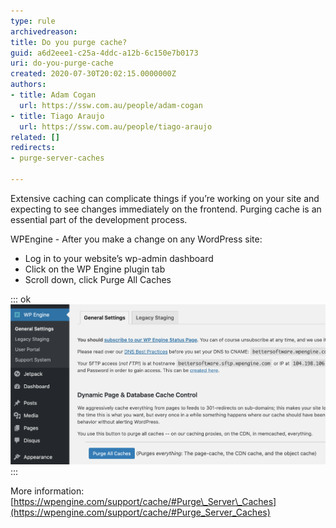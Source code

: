 ```yaml
---
type: rule
archivedreason: 
title: Do you purge cache?
guid: a6d2eee1-c25a-4ddc-a12b-6c150e7b0173
uri: do-you-purge-cache
created: 2020-07-30T20:02:15.0000000Z
authors:
- title: Adam Cogan
  url: https://ssw.com.au/people/adam-cogan
- title: Tiago Araujo
  url: https://ssw.com.au/people/tiago-araujo
related: []
redirects:
- purge-server-caches

---
```


Extensive caching can complicate things if you’re working on your site and expecting to see changes immediately on the frontend. Purging cache is an essential part of the development process.

<!--endintro-->

WPEngine - After you make a change on any WordPress site:



* Log in to your website’s wp-admin dashboard
* Click on the WP Engine plugin tab
* Scroll down, click Purge All Caches


::: ok  
![Figure: Make sure you "Purge All Caches" after making changes - This will allow others to see the changes immediately](purge-cache-wpengine-wordpress.png)  
:::  

More information: [https://wpengine.com/support/cache/#Purge\_Server\_Caches](https://wpengine.com/support/cache/#Purge_Server_Caches)
